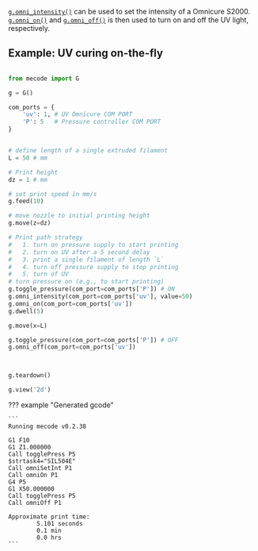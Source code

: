 
[`g.omni_intensity()`](api-reference/mecode.md/#mecode.main.G.omni_intensity) can be used to set the intensity of a Omnicure S2000. [`g.omni_on()`](api-reference/mecode.md/#mecode.main.G.omni_on) and [`g.omni_off()`](api-reference/mecode.md/#mecode.main.G.omni_off) is then used to turn on and off the UV light, respectively.

## Example: UV curing on-the-fly

```python

from mecode import G

g = G()

com_ports = {
    'uv': 1, # UV Omnicure COM PORT
    'P': 5   # Pressure controller COM PORT
}


# define length of a single extruded filament
L = 50 # mm

# Print height
dz = 1 # mm

# set print speed in mm/s
g.feed(10)

# move nozzle to initial printing height
g.move(z=dz)

# Print path strategy
#   1. turn on pressure supply to start printing
#   2. turn on UV after a 5 second delay
#   3. print a single filament of length `L`
#   4. turn off pressure supply to stop printing
#   5. turn of UV
# turn pressure on (e.g., to start printing)
g.toggle_pressure(com_port=com_ports['P']) # ON
g.omni_intensity(com_port=com_ports['uv'], value=50)
g.omni_on(com_port=com_ports['uv'])
g.dwell(5)

g.move(x=L)

g.toggle_pressure(com_port=com_ports['P']) # OFF
g.omni_off(com_port=com_ports['uv'])



g.teardown()

g.view('2d')

```

??? example "Generated gcode"

    ```
    Running mecode v0.2.38
        
    G1 F10
    G1 Z1.000000
    Call togglePress P5
    $strtask4="SIL504E"
    Call omniSetInt P1
    Call omniOn P1
    G4 P5
    G1 X50.000000
    Call togglePress P5
    Call omniOff P1

    Approximate print time: 
            5.101 seconds 
            0.1 min 
            0.0 hrs
    ```

